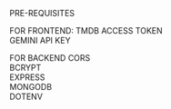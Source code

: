 PRE-REQUISITES

FOR FRONTEND:
TMDB ACCESS TOKEN <BR>
GEMINI API KEY<br>

FOR BACKEND
CORS <BR>
BCRYPT<BR>
EXPRESS<BR> 
MONGODB<BR>
DOTENV<BR>
